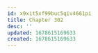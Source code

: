 ```yaml
---
id: x9xit5xf99buc5qiv4661pi
title: Chapter 302
desc: ''
updated: 1678615169633
created: 1678615169633
---
```


